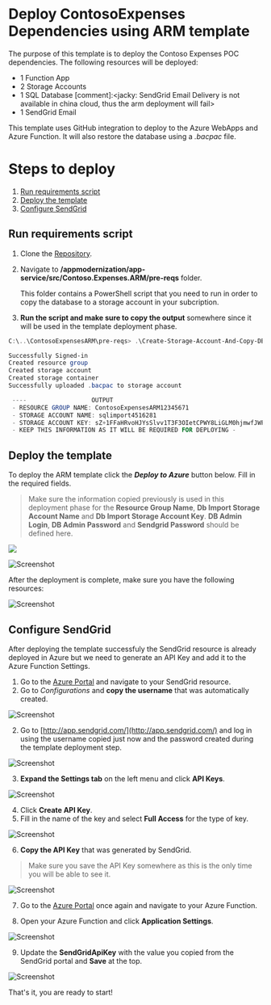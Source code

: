 # Deploy ContosoExpenses Dependencies using ARM template
The purpose of this template is to deploy the Contoso Expenses POC dependencies. The following resources will be deployed:
* 1 Function App
* 2 Storage Accounts
* 1 SQL Database
[comment]:<jacky: SendGrid Email Delivery is not available in china cloud, thus the arm deployment will fail>
* 1 SendGrid Email 

This template uses GitHub integration to deploy to the Azure WebApps and Azure Function. It will also restore the database using a _.bacpac_ file.

# Steps to deploy
1. [Run requirements script](#run-requirements-script)
2. [Deploy the template](#deploy-the-template)
3. [Configure SendGrid](#configure-sendgrid)


## Run requirements script
1. Clone the [Repository](https://github.com/t1agob/fta-internalbusinessapps).
2. Navigate to **/appmodernization/app-service/src/Contoso.Expenses.ARM/pre-reqs** folder.

    This folder contains a PowerShell script that you need to run in order to copy the database to a storage account in your subcription.

3. **Run the script and make sure to copy the output** somewhere since it will be used in the template deployment phase.

````POWERSHELL
C:\..\ContosoExpensesARM\pre-reqs> .\Create-Storage-Account-And-Copy-DB.ps1

Successfully Signed-in
Created resource group
Created storage account
Created storage container
Successfully uploaded .bacpac to storage account

 ----                  OUTPUT                  
 - RESOURCE GROUP NAME: ContosoExpensesARM12345671
 - STORAGE ACCOUNT NAME: sqlimport4516281
 - STORAGE ACCOUNT KEY: sZ+1FFaHRvoHJYsSlvv1T3F3OIetCPWY8LiGLM0hjmwfJWPke5LHz5d2vHc5Q9EOPRmeXp+4AADVAUq5UG7HKkWA==
 - KEEP THIS INFORMATION AS IT WILL BE REQUIRED FOR DEPLOYING -
````


## Deploy the template
To deploy the ARM template click the **_Deploy to Azure_** button below. Fill in the required fields.

> Make sure the information copied previously is used in this deployment phase for the **Resource Group Name**, **Db Import Storage Account Name** and **Db Import Storage Account Key**. **DB Admin Login**, **DB Admin Password** and **Sendgrid Password** should be defined here.

<a href="https://azuredeploy.net/?repository=https://github.com/Azure/fta-internalbusinessapps/tree/master/appmodernization/app-service/src/Contoso.Expenses.ARM" target="_blank">
    <img src="http://azuredeploy.net/deploybutton.svg"/>
</a>

![Screenshot](media/app-service-with-arm-template/img08.png)

After the deployment is complete, make sure you have the following resources:

![Screenshot](media/app-service-with-arm-template/img09.PNG)


## Configure SendGrid
After deploying the template successfuly the SendGrid resource is already deployed in Azure but we need to generate an API Key and add it to the Azure Function Settings.

1. Go to the [Azure Portal](https://portal.azure.com) and navigate to your SendGrid resource.
2. Go to _Configurations_ and **copy the username** that was automatically created.

![Screenshot](media/app-service-with-arm-template/img01.png)

2. Go to [http://app.sendgrid.com/](http://app.sendgrid.com/) and log in using the username copied just now and the password created during the template deployment step.

![Screenshot](media/app-service-with-arm-template/img02.png)

3. **Expand the Settings tab** on the left menu and click **API Keys**.

![Screenshot](media/app-service-with-arm-template/img03.png)

4. Click **Create API Key**.
5. Fill in the name of the key and select **Full Access** for the type of key.

![Screenshot](media/app-service-with-arm-template/img04.png)

6. **Copy the API Key** that was generated by SendGrid.
> Make sure you save the API Key somewhere as this is the only time you will be able to see it.

![Screenshot](media/app-service-with-arm-template/img05.png)

7. Go to the [Azure Portal](https://portal.azure.com) once again and navigate to your Azure Function.

8. Open your Azure Function and click **Application Settings**.

![Screenshot](media/app-service-with-arm-template/img06.png)

9. Update the **SendGridApiKey** with the value you copied from the SendGrid portal and **Save** at the top.

![Screenshot](media/app-service-with-arm-template/img07.png)


That's it, you are ready to start!
